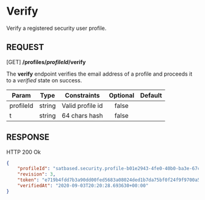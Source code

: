 # Verify
Verify a registered security user profile.

REQUEST
---

[GET] **/profiles/*profileId*/verify**

The **verify** endpoint verifies the email address of a profile and proceeds it to a *verified* state on success.

Param    | Type     | Constraints          | Optional | Default
---------|:--------:|----------------------|:--------:|:------:
profileId| string   | Valid profile id     | false    |
t        | string   | 64 chars hash        | false    |


RESPONSE
---
HTTP 200 Ok

```json
{
    "profileId": "satbased.security.profile-b01e2943-4fe0-40b0-ba3e-67cf1081476e",
    "revision": 3,
    "token": "e719b4fdd7b3a90dd00fed5683a08024ded1b7da75bf0f24f9f9700a5a1ea4ed",
    "verifiedAt": "2020-09-03T20:20:28.693630+00:00"
}
```
